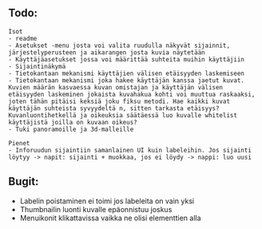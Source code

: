 ## Todo:
    Isot
    - readme
    - Asetukset -menu josta voi valita ruudulla näkyvät sijainnit, järjestelyperusteen ja aikarangen josta kuvia näytetään
    - Käyttäjäasetukset jossa voi määrittää suhteita muihin käyttäjiin
    - Sijaintinäkymä
    - Tietokantaan mekanismi käyttäjien välisen etäisyyden laskemiseen
    - Tietokantaan mekanismi joka hakee käyttäjän kanssa jaetut kuvat. Kuvien määrän kasvaessa kuvan omistajan ja käyttäjän välisen etäisyyden laskeminen jokaista kuvahakua kohti voi muuttua raskaaksi, joten tähän pitäisi keksiä joku fiksu metodi. Hae kaikki kuvat käyttäjän suhteista syvyydeltä n, sitten tarkasta etäisyys? Kuvanluontihetkellä ja oikeuksia säätäessä luo kuvalle whitelist käyttäjistä joilla on kuvaan oikeus?
    - Tuki panoramoille ja 3d-malleille

    Pienet
    - Inforuudun sijaintiin samanlainen UI kuin labeleihin. Jos sijainti löytyy -> napit: sijainti + muokkaa, jos ei löydy -> nappi: luo uusi
## Bugit:
- Labelin poistaminen ei toimi jos labeleita on vain yksi
- Thumbnailin luonti kuvalle epäonnistuu joskus
- Menuikonit klikattavissa vaikka ne olisi elementtien alla